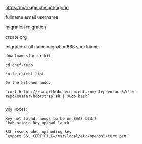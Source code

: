 https://manage.chef.io/signup

fullname
email
username


migration
migration

create org

migration full name
migration666 shortname

`download starter kit`

```
cd chef-repo

knife client list

On the kitchen node:

`curl https://raw.githubusercontent.com/stephenlauck/chef-repo/master/bootstrap.sh | sudo bash`


Bug Notes:

Key not found, needs to be on SAAS bldr?
`hab origin key upload lauck`

SSL issues when uplaoding key
`export SSL_CERT_FILE=/usr/local/etc/openssl/cert.pem`